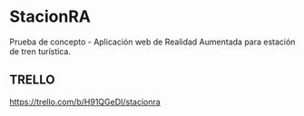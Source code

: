 # StacionRA
Prueba de concepto - Aplicación web de Realidad Aumentada para estación de tren turística. 

## TRELLO
https://trello.com/b/H91QGeDI/stacionra
